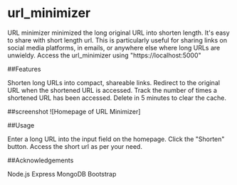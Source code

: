 # url_minimizer
URL minimizer minimized the long original URL into shorten length. 
It's easy to share with short length url.
This is particularly useful for sharing links on social media platforms, in emails, or anywhere else where long URLs are unwieldy.
Access the url_minimizer using "https://localhost:5000"

##Features

Shorten long URLs into compact, shareable links.
Redirect to the original URL when the shortened URL is accessed.
Track the number of times a shortened URL has been accessed.
Delete in 5 minutes to clear the cache.

##screenshot
![Homepage of URL Minimizer]


##Usage

Enter a long URL into the input field on the homepage.
Click the "Shorten" button.
Access the short url as per your need.

##Acknowledgements

Node.js
Express
MongoDB
Bootstrap



